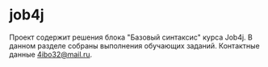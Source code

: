 # job4j
Проект содержит решения блока "Базовый синтаксис" курса Job4j.
В данном разделе собраны выполнения обучающих заданий.
Контактные данные 4ibo32@mail.ru.